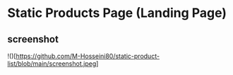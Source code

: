 # Static Products Page (Landing Page) 

## screenshot

!()[https://github.com/M-Hosseini80/static-product-list/blob/main/screenshot.jpeg]

